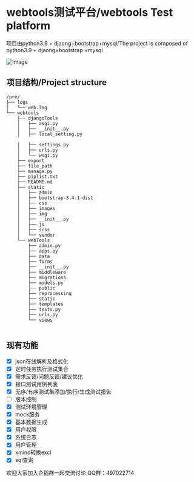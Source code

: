 # webtools测试平台/webtools Test platform

项目由python3.9 + djaong+bootstrap+mysql/The project is composed of python3.9 + djaong+bootstrap +mysql



![image](https://github.com/f1v3-1c3/webtools/blob/main/static/images/Screenshot_select-area_20240110190453.png)



## 项目结构/Project structure

```
/pre/
├── logs
│   └── web.log
└── webtools
    ├── djangoTools
    │   ├── asgi.py
    │   ├── __init__.py
    │   ├── local_setting.py

​    │   ├── settings.py
​    │   ├── urls.py
​    │   └── wsgi.py
​    ├── export
​    ├── file_path
​    ├── manage.py
​    ├── piplist.txt
​    ├── README.md
​    ├── static
​    │   ├── admin
​    │   ├── bootstrap-3.4.1-dist
​    │   ├── css
​    │   ├── images
​    │   ├── img
​    │   ├── __init__.py
​    │   ├── js
​    │   ├── scss
​    │   └── vendor
​    └── webTools
​        ├── admin.py
​        ├── apps.py
​        ├── data
​        ├── forms
​        ├── __init__.py
​        ├── middleware
​        ├── migrations
​        ├── models.py
​        ├── public
​        ├── reprocessing
​        ├── static
​        ├── templates
​        ├── tests.py
​        ├── urls.py
​        └── views


```

## 现有功能

- [x] json在线解析及格式化
- [x] 定时任务执行测试集合
- [x] 需求反馈/问题反馈/建议优化
- [x] 接口测试用例列表
- [x] 无序/有序测试集添加/执行/生成测试报告
- [ ] 版本控制
- [x] 测试环境管理
- [x] mock服务
- [x] 基本数据生成
- [x] 用户权限
- [x] 系统日志
- [x] 用户管理
- [x] xmind转换excl
- [x] sql查询

欢迎大家加入企鹅群一起交流讨论 QQ群：497022714

